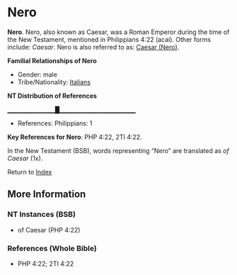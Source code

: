 # Nero
**Nero**. 
Nero, also known as Caesar, was a Roman Emperor during the time of the New Testament, mentioned in Philippians 4:22 (acai). 
Other forms include: 
*Caesar*. 
Nero is also referred to as: 
[Caesar (Nero)](Caesar.3.md). 




**Familial Relationships of Nero**


* Gender: male
* Tribe/Nationality: [Italians](../../../groups/md/acai/Italy.md)


**NT Distribution of References**

▁▁▁▁▁▁▁▁▁▁█▁▁▁▁▁▁▁▁▁▁▁▁▁▁▁▁
* References: Philippians: 1



**Key References for Nero**: 
PHP 4:22, 2TI 4:22. 




In the New Testament (BSB), words representing “Nero” are translated as 
*of Caesar* (1x). 


Return to [Index](00-Index.md)

## More Information

### NT Instances (BSB)

* of Caesar (PHP 4:22)



### References (Whole Bible)

* PHP 4:22; 2TI 4:22



